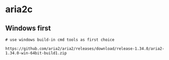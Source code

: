 # aria2c

## Windows first

```batch
# use windows build-in cmd tools as first choice

https://github.com/aria2/aria2/releases/download/release-1.34.0/aria2-1.34.0-win-64bit-build1.zip
```
